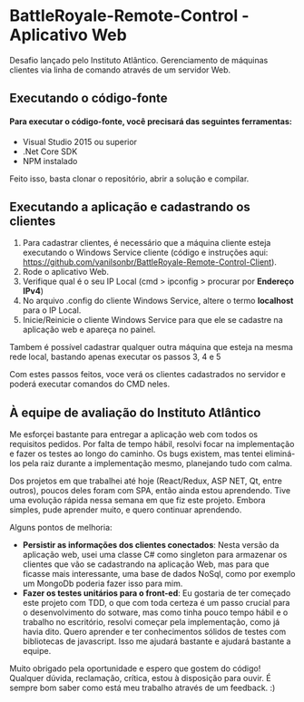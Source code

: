# BattleRoyale-Remote-Control - Aplicativo Web
Desafio lançado pelo Instituto Atlântico. Gerenciamento de máquinas clientes via linha de comando através de um servidor Web.

## Executando o código-fonte
#### Para executar o código-fonte, você precisará das seguintes ferramentas:
* Visual Studio 2015 ou superior
* .Net Core SDK
* NPM instalado

Feito isso, basta clonar o repositório, abrir a solução e compilar.

## Executando a aplicação e cadastrando os clientes
1. Para cadastrar clientes, é necessário que a máquina cliente esteja executando o Windows Service cliente (código e instruções aqui: https://github.com/vanilsonbr/BattleRoyale-Remote-Control-Client).
2. Rode o aplicativo Web.
3. Verifique qual é o seu IP Local (cmd > ipconfig > procurar por **Endereço IPv4**)
4. No arquivo .config do cliente Windows Service, altere o termo **localhost** para o IP Local.
5. Inicie/Reinicie o cliente Windows Service para que ele se cadastre na aplicação web e apareça no painel.

Tambem é possível cadastrar qualquer outra máquina que esteja na mesma rede local, bastando apenas executar os passos 3, 4 e 5

Com estes passos feitos, voce verá os clientes cadastrados no servidor e poderá executar comandos do CMD neles.

## À equipe de avaliação do Instituto Atlântico
Me esforçei bastante para entregar a aplicação web com todos os requisitos pedidos. Por falta de tempo hábil, resolvi focar na implementação
e fazer os testes ao longo do caminho. Os bugs existem, mas tentei eliminá-los pela raiz durante a implementação mesmo, planejando tudo com calma.

Dos projetos em que trabalhei até hoje (React/Redux, ASP NET, Qt, entre outros), poucos deles foram com SPA, então ainda estou aprendendo.
Tive uma evolução rápida nessa semana em que fiz este projeto. Embora simples, pude aprender muito, e quero continuar aprendendo.

Alguns pontos de melhoria:
* **Persistir as informações dos clientes conectados**: Nesta versão da aplicação web, usei uma classe C# como singleton para armazenar os
clientes que vão se cadastrando na aplicação Web, mas para que ficasse mais interessante, uma base de dados NoSql, como por exemplo um MongoDb
poderia fazer isso para mim.
* **Fazer os testes unitários para o front-ed**: Eu gostaria de ter começado este projeto com TDD, o que com toda certeza é um passo crucial para o desenvolvimento do sotware,
mas como tinha pouco tempo hábil e o trabalho no escritório, resolvi começar pela implementação, como já havia dito. Quero aprender e ter conhecimentos sólidos de testes
com bibliotecas de javascript. Isso me ajudará bastante e ajudará bastante a equipe.

Muito obrigado pela oportunidade e espero que gostem do código! Qualquer dúvida, reclamação, crítica, estou à disposição para ouvir.
É sempre bom saber como está meu trabalho através de um feedback. :)

